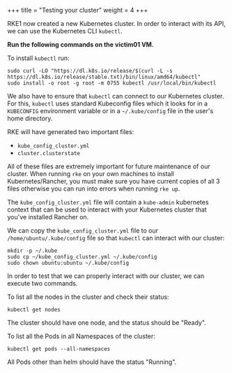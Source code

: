 +++
title = "Testing your cluster"
weight = 4
+++

RKE1 now created a new Kubernetes cluster. In order to interact with its API, we can use the Kubernetes CLI `kubectl`.

**Run the following commands on the victim01 VM.**

To install `kubectl` run:

```ctr
sudo curl -LO "https://dl.k8s.io/release/$(curl -L -s https://dl.k8s.io/release/stable.txt)/bin/linux/amd64/kubectl"
sudo install -o root -g root -m 0755 kubectl /usr/local/bin/kubectl
```

We also have to ensure that `kubectl` can connect to our Kubernetes cluster. For this, `kubectl` uses standard Kubeconfig files which it looks for in a `KUBECONFIG` environment variable or in a `~/.kube/config` file in the user's home directory.

RKE will have generated two important files:

* `kube_config_cluster.yml`
* `cluster.clusterstate`

All of these files are extremely important for future maintenance of our cluster. When running `rke` on your own machines to install Kubernetes/Rancher, you must make sure you have current copies of all 3 files otherwise you can run into errors when running `rke up`.

The `kube_config_cluster.yml` file will contain a `kube-admin` kubernetes context that can be used to interact with your Kubernetes cluster that you've installed Rancher on.

We can copy the `kube_config_cluster.yml` file to our `/home/ubuntu/.kube/config` file so that `kubectl` can interact with our cluster:

```ctr
mkdir -p ~/.kube
sudo cp ~/kube_config_cluster.yml ~/.kube/config
sudo chown ubuntu:ubuntu ~/.kube/config
```

In order to test that we can properly interact with our cluster, we can execute two commands.

To list all the nodes in the cluster and check their status:

```ctr
kubectl get nodes
```

The cluster should have one node, and the status should be "Ready".

To list all the Pods in all Namespaces of the cluster:

```ctr
kubectl get pods --all-namespaces
```

All Pods other than helm should have the status "Running".
